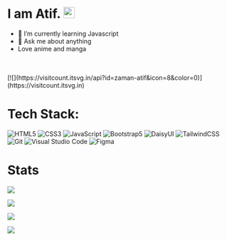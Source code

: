 <!-- welcome message -->
<h1>I am Atif. <img src="https://media.giphy.com/media/hvRJCLFzcasrR4ia7z/giphy.gif" width="25px"> </h1>

- 🌱 I’m currently learning Javascript
- 💬 Ask me about anything
- Love anime and manga
<br>
<br>
[![](https://visitcount.itsvg.in/api?id=zaman-atif&icon=8&color=0)] (https://visitcount.itsvg.in)



# Tech Stack:

![HTML5](https://img.shields.io/badge/HTML5-E34F26?style=for-the-badge&logo=html5&logoColor=white)
![CSS3](https://img.shields.io/badge/CSS3-1572B6?style=for-the-badge&logo=css3&logoColor=white)
![JavaScript](https://img.shields.io/badge/JavaScript-F7DF1E?style=for-the-badge&logo=javascript&logoColor=black)
![Bootstrap5](https://img.shields.io/badge/Bootstrap-563D7C?style=for-the-badge&logo=bootstrap&logoColor=white)
![DaisyUI](https://img.shields.io/badge/daisyui-5A0EF8?style=for-the-badge&logo=daisyui&logoColor=white)
![TailwindCSS](https://img.shields.io/badge/tailwindcss-%2338B2AC.svg?style=for-the-badge&logo=tailwind-css&logoColor=white)
![Git](https://img.shields.io/badge/Git-F05032?style=for-the-badge&logo=git&logoColor=white)
![Visual Studio Code](https://img.shields.io/badge/Visual_Studio_Code-0078D4?style=for-the-badge&logo=visual%20studio%20code&logoColor=white)
![Figma](https://img.shields.io/badge/figma-%23F24E1E.svg?style=for-the-badge&logo=figma&logoColor=white)

#  Stats

![](https://github-readme-stats.vercel.app/api/top-langs/?username=zaman-atif&theme=tokyonight&hide_border=true&include_all_commits=true&count_private=true)

![](https://github-readme-stats.vercel.app/api?username=zaman-atif&theme=tokyonight&hide_border=true&include_all_commits=true&count_private=true)

![](https://github-readme-streak-stats.herokuapp.com/?user=zaman-atif&theme=tokyonight&hide_border=true)

![](https://activity-graph.herokuapp.com/graph?username=zaman-atif&theme=tokyonight&bg_color=0d1117&color=319e94&line=6fa4fc&point=FFFFFF&hide_border=true)

